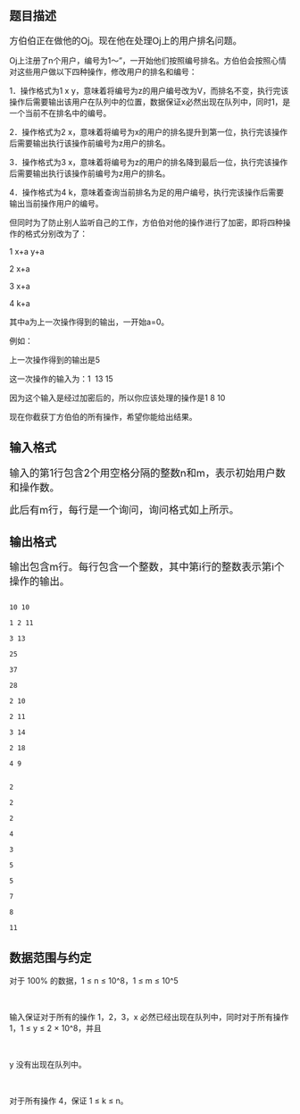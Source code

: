 ## 题目描述

<p><span style="font-size: medium">方伯伯正在做他的Oj。现在他在处理Oj上的用户排名问题。<br>
   Oj上注册了n个用户，编号为1～”，一开始他们按照编号排名。方伯伯会按照心情对这些用户做以下四种操作，修改用户的排名和编号：<br>
   1．操作格式为1 x y，意味着将编号为z的用户编号改为V，而排名不变，执行完该操作后需要输出该用户在队列中的位置，数据保证x必然出现在队列中，同时1，是一个当前不在排名中的编号。<br>
   2．操作格式为2 x，意味着将编号为x的用户的排名提升到第一位，执行完该操作后需要输出执行该操作前编号为z用户的排名。<br>
   3．操作格式为3 x，意味着将编号为z的用户的排名降到最后一位，执行完该操作后需要输出执行该操作前编号为z用户的排名。<br>
   4．操作格式为4 k，意味着查询当前排名为足的用户编号，执行完该操作后需要输出当前操作用户的编号。<br>
   但同时为了防止别人监听自己的工作，方伯伯对他的操作进行了加密，即将四种操作的格式分别改为了：<br>
   1 x+a y+a<br>
   2 x+a<br>
   3 x+a<br>
   4 k+a<br>
   其中a为上一次操作得到的输出，一开始a=0。<br>
   例如：<br>
   上一次操作得到的输出是5<br>
   这一次操作的输入为：1  13 15<br>
   因为这个输入是经过加密后的，所以你应该处理的操作是1 8 10<br>
   现在你截获丁方伯伯的所有操作，希望你能给出结果。<br></span></p>

## 输入格式

<p><font size="4">输入的第1行包含2个用空格分隔的整数n和m，表示初始用户数和操作数。<br>
   此后有m行，每行是一个询问，询问格式如上所示。<br></font></p>

## 输出格式

<p><font size="4">输出包含m行。每行包含一个整数，其中第i行的整数表示第i个操作的输出。</font></p>
<p></p>

```input1
10 10
1 2 11
3 13
25
37
28
2 10
2 11
3 14
2 18
4 9
```
```output1
2
2
2
4
3
5
5
7
8
11
```
## 数据范围与约定

<div>
 对于 100% 的数据，1 ≤ n ≤ 10^8，1 ≤ m ≤ 10^5
</div>
<br>
<div>
 输入保证对于所有的操作 1，2，3，x 必然已经出现在队列中，同时对于所有操作 1，1 ≤ y ≤ 2 × 10^8，并且
</div>
<br>
<div>
 y 没有出现在队列中。
</div>
<br>
<div>
 对于所有操作 4，保证 1 ≤ k ≤ n。
</div>

